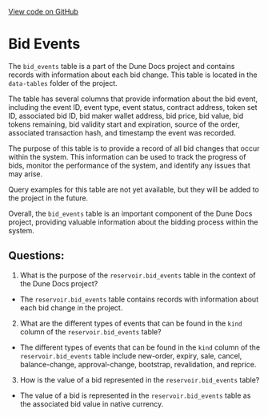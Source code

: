[View code on GitHub](https://dune.com/docs/data-tables/community/reservoir/bid-events.md)

# Bid Events

The `bid_events` table is a part of the Dune Docs project and contains records with information about each bid change. This table is located in the `data-tables` folder of the project.

The table has several columns that provide information about the bid event, including the event ID, event type, event status, contract address, token set ID, associated bid ID, bid maker wallet address, bid price, bid value, bid tokens remaining, bid validity start and expiration, source of the order, associated transaction hash, and timestamp the event was recorded.

The purpose of this table is to provide a record of all bid changes that occur within the system. This information can be used to track the progress of bids, monitor the performance of the system, and identify any issues that may arise.

Query examples for this table are not yet available, but they will be added to the project in the future.

Overall, the `bid_events` table is an important component of the Dune Docs project, providing valuable information about the bidding process within the system.
## Questions: 
 1. What is the purpose of the `reservoir.bid_events` table in the context of the Dune Docs project?
- The `reservoir.bid_events` table contains records with information about each bid change in the project.

2. What are the different types of events that can be found in the `kind` column of the `reservoir.bid_events` table?
- The different types of events that can be found in the `kind` column of the `reservoir.bid_events` table include new-order, expiry, sale, cancel, balance-change, approval-change, bootstrap, revalidation, and reprice.

3. How is the value of a bid represented in the `reservoir.bid_events` table?
- The value of a bid is represented in the `reservoir.bid_events` table as the associated bid value in native currency.